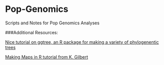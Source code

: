 # Pop-Genomics
Scripts and Notes for Pop Genomics Analyses

###Additional Resources:  

[Nice tutorial on ggtree, an R package for making a variety of phylogenentic trees][1]  

[Making Maps in R tutorial from K. Gilbert][2]  

[1]:http://www.molecularecologist.com/2017/02/phylogenetic-trees-in-r-using-ggtree/#more-9832
[2]:http://www.molecularecologist.com/2012/09/making-maps-with-r/


